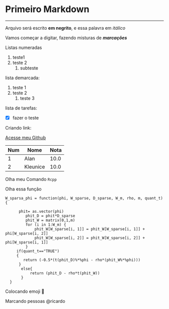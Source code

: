# Primeiro Markdown
***
Arquivo será escrito **em negrito**, e essa palavra em *itálico*

Vamos começar a digitar, fazendo misturas de __*marcações*__

Listas numeradas

1. teste1
1. teste 2
   1. subteste

lista demarcada:

1. teste 1
2. teste 2
   1. teste 3

lista de tarefas:


- [x] fazer o teste

Criando link:

[Acesse meu Github](https://github.com/alan-assuncao)

Num | Nome | Nota
--- | --- | ---
1| Alan | 10.0
2| Kleunice | 10.0

Olha meu Comando `Rcpp`

Olha essa função

```
W_sparsa_phi = function(phi, W_sparse, D_sparse, W_m, rho, m, quant_t){
  	   
	  phit= as.vector(phi)
         phit_D = phit*D_sparse
         phit_W = matrix(0,1,m)
         for (i in 1:W_m) {
             phit_W[W_sparse[i, 1]] = phit_W[W_sparse[i, 1]] + phi[W_sparse[i, 2]]
             phit_W[W_sparse[i, 2]] = phit_W[W_sparse[i, 2]] + phi[W_sparse[i, 1]]
         }
     if(quant_t=="TRUE")
     {
        return (-0.5*(t(phit_D)%*%phi - rho*(phit_W%*%phi)))
      }    
       else{
           return (phit_D - rho*t(phit_W)) 
       }
  }
```

Colocando emoji 🐒 

Marcando pessoas @ricardo
















